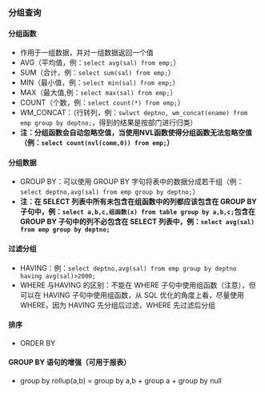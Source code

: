 ### 分组查询
#### 分组函数
* 作用于一组数据，并对一组数据返回一个值
* AVG（平均值，例：`select avg(sal) from emp;`）
* SUM（合计，例：`select sum(sal) from emp;`）
* MIN（最小值，例：`select min(sal) from emp;`）
* MAX（最大值,例：`select max(sal) from emp;`）
* COUNT（个数，例：`select count(*) from emp;`）
* WM_CONCAT：（行转列，例：`swlwct deptno, wm_concat(ename) from emp group by deptno;`，得到的结果是按部门进行归类）
* **注：分组函数会自动忽略空值，当使用NVL函数使得分组函数无法忽略空值（例：`select count(nvl(comm,0)) from emp;`）**
#### 分组数据
* GROUP BY：可以使用 GROUP BY 字句将表中的数据分成若干组（例：`select deptno,avg(sal) from emp group by deptno;`）
* **注：在 SELECT 列表中所有未包含在组函数中的列都应该包含在 GROUP BY 子句中，例：`select a,b,c,组函数(x) from table group by a,b,c;`包含在 GROUP BY 子句中的列不必包含在 SELECT 列表中，例：`select avg(sal) from emp group by deptno;`**
#### 过滤分组
* HAVING：例：`select deptno,avg(sal) from emp group by deptno having avg(sal)>2000;`
* WHERE 与HAVING 的区别：不能在 WHERE 子句中使用组函数（注意），但可以在 HAVING 子句中使用组函数，从 SQL 优化的角度上看，尽量使用 WHERE，因为 HAVING 先分组后过滤，WHERE 先过滤后分组
#### 排序
* ORDER BY
#### GROUP BY 语句的增强（可用于报表）
* group by rollup(a,b) = group by a,b + group a + group by null
